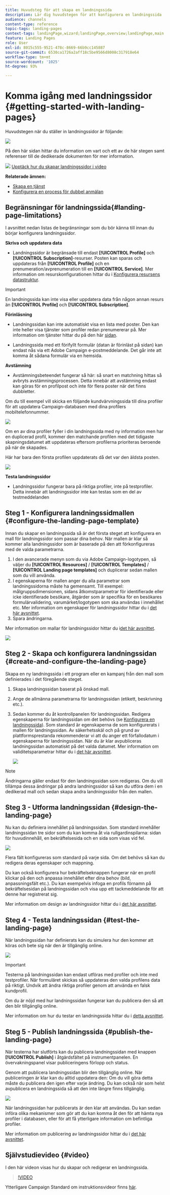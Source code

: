 ```yaml
---
title: Huvudsteg för att skapa en landningssida
description: Lär dig huvudstegen för att konfigurera en landningssida
audience: channels
content-type: reference
topic-tags: landing-pages
context-tags: landingPage,wizard;landingPage,overview;landingPage,main
feature: Landing Pages
role: User
exl-id: 8015c555-9521-478c-8669-66b9cc145887
source-git-commit: 6530ca1726a2aff18c5be9566d8008c317918e64
workflow-type: tm+mt
source-wordcount: '1025'
ht-degree: 93%

---
```


# Komma igång med landningssidor {#getting-started-with-landing-pages}

Huvudstegen när du ställer in landningssidor är följande:

![](assets/lp_steps.png)

På den här sidan hittar du information om vart och ett av de här stegen samt referenser till de dedikerade dokumenten för mer information.

![](assets/do-not-localize/how-to-video.png) [Upptäck hur du skapar landningssidor i video](#video)

**Relaterade ämnen:**

* [Skapa en tjänst](../../audiences/using/creating-a-service.md)
* [Konfigurera en process för dubbel anmälan](setting-up-a-double-opt-in-process.md)

## Begränsningar för landningssida{#landing-page-limitations}

I avsnittet nedan listas de begränsningar som du bör känna till innan du börjar konfigurera landningssidor.

**Skriva och uppdatera data**

* Landningssidor är begränsade till endast **[!UICONTROL Profile]** och **[!UICONTROL Subscription]**-resurser.  Posten kan sparas och uppdateras från **[!UICONTROL Profile]** och en prenumeration/avprenumeration till en **[!UICONTROL Service]**.
Mer information om resurskonfigurationen hittar du i [Konfigurera resursens datastruktur](../../developing/using/configuring-the-resource-s-data-structure.md).

>[!IMPORTANT]
>
>En landningssida kan inte visa eller uppdatera data från någon annan resurs än **[!UICONTROL Profile]** och **[!UICONTROL Subscription]**.

**Förinläsning**

* Landningssidan kan inte automatiskt visa en lista med poster. Den kan inte heller visa tjänster som profiler redan prenumererar på.  Mer information om tjänster hittar du på den här [sidan](../../audiences/using/creating-a-service.md).

* Landningssida med ett förifyllt formulär (datan är förinläst på sidan) kan endast nås via ett Adobe Campaign e-postmeddelande. Det går inte att komma åt sådana formulär via en hemsida.

**Avstämning**

* Avstämningsbeteendet fungerar så här: så snart en matchning hittas så avbryts avstämningsprocessen.    Detta innebär att avstämning endast kan göras för en profilpost och inte för flera poster när det finns dubbletter.

Om du till exempel vill skicka en följande kundvärvningssida till dina profiler för att uppdatera Campaign-databasen med dina profilers mobiltelefonnummer.

![](assets/landing_page_limitation_1.png)

Om en av dina profiler fyller i din landningssida med ny information men har en duplicerad profil, kommer den matchande profilen med det tidigaste skapningsdatumet att uppdateras eftersom profilerna prioriteras beroende på när de skapades.

Här har bara den första profilen uppdaterats då det var den äldsta posten.

![](assets/landing_page_limitation_2.png)

**Testa landningssidor**

* Landningssidor fungerar bara på riktiga profiler, inte på testprofiler. Detta innebär att landningssidor inte kan testas som en del av testmeddelanden

## Steg 1 - Konfigurera landningssidmallen {#configure-the-landing-page-template}

Innan du skapar en landningssida så är det första steget att konfigurera en mall för landningssidor som passar dina behov.  När mallen är klar så kommer alla landningssidor som är baserade på den att förkonfigureras med de valda parametrarna.

1. I den avancerade menyn som du via Adobe Campaign-logotypen, så väljer du **[!UICONTROL Resources]** / **[!UICONTROL Templates]** / **[!UICONTROL Landing page templates]** och duplicerar sedan mallen som du vill använda.
1. I egenskaperna för mallen anger du alla parametrar som landningssidorna måste ha gemensamt.    Till exempel: målgruppsdimensionen, sidans åtkomstparametrar för identifierade eller icke identifierade besökare, åtgärder som är specifika för en besökares formulärvalidering, varumärket/logotypen som ska användas i innehållet etc.        Mer information om egenskaper för landningssidor hittar du i [det här avsnittet](../../channels/using/configuring-landing-page.md).
1. Spara ändringarna.

Mer information om mallar för landningssidor hittar du i[det här avsnittet](../../channels/using/getting-started-with-landing-pages.md).

![](assets/lp-steps1.png)

## Steg 2 - Skapa och konfigurera landningssidan {#create-and-configure-the-landing-page}

Skapa en ny landningssida i ett program eller en kampanj från den mall som definierades i det föregående steget.

1. Skapa landningssidan baserat på önskad mall.
1. Ange de allmänna parametrarna för landningssidan (etikett, beskrivning etc.).
1. Sedan kommer du åt kontrollpanelen för landningssidan.    Redigera egenskaperna för landningssidan om det behövs (se [Konfigurera en landningssida](../../channels/using/configuring-landing-page.md)).    Som standard är egenskaperna de som konfigurerats i mallen för landningssidan.
Av säkerhetsskäl och på grund av plattformsprestanda rekommenderar vi att du anger ett förfallodatum i egenskaperna för landningssidan.        När du är klar avpubliceras landningssidan automatiskt på det valda datumet.        Mer information om validitetsparametrar hittar du i [det här avsnittet](../../channels/using/testing-publishing-landing-page.md#setting-up-validity-parameters).

   ![](assets/lp-steps3.png)

>[!NOTE]
>
>Ändringarna gäller endast för den landningssidan som redigeras.  Om du vill tillämpa dessa ändringar på andra landningssidor så kan du utföra dem i en dedikerad mall och sedan skapa andra landningssidor från den mallen.

## Steg 3 - Utforma landningssidan {#design-the-landing-page}

Nu kan du definiera innehållet på landningssidan.  Som standard innehåller landningssidan tre sidor som du kan komma åt via rullgardinspilarna: sidan för huvudinnehåll, en bekräftelsesida och en sida som visas vid fel.

![](assets/lp-steps4.png)

Flera fält konfigureras som standard på varje sida.    Om det behövs så kan du redigera deras egenskaper och mappning.

Du kan också konfigurera hur bekräftelseknappen fungerar när en profil klickar på den och anpassa innehållet efter dina behov (bild, anpassningsfält etc.).  Du kan exempelvis infoga en profils förnamn på bekräftelsesidan på landningssidan och visa upp ett tackmeddelande för att denne har registrerat sig.

Mer information om design av landningssidor hittar du i [det här avsnittet](../../channels/using/designing-a-landing-page.md).

## Steg 4 - Testa landningssidan {#test-the-landing-page}

När landningssidan har definierats kan du simulera hur den kommer att köras och bete sig när den är tillgänglig online.

![](assets/lp-steps5.png)

>[!IMPORTANT]
>
>Testerna på landningssidan kan endast utföras med profiler och inte med testprofiler.    När formuläret skickas så uppdateras den valda profilens data på riktigt.  Undvik att ändra riktiga profiler genom att använda en falsk kundprofil.

Om du är nöjd med hur landningssidan fungerar kan du publicera den så att den blir tillgänglig online.

Mer information om hur du testar en landningssida hittar du i [detta avsnittet](../../channels/using/testing-publishing-landing-page.md#testing-the-landing-page-).

## Steg 5 - Publish landningssida {#publish-the-landing-page}

När testerna har slutförts kan du publicera landningssidan med knappen **[!UICONTROL Publish]** i åtgärdsfältet på instrumentpanelen.    En övervakningspanel visar publiceringens förlopp och status.

Genom att publicera landningssidan blir den tillgänglig online.    När publiceringen är klar kan du alltid uppdatera den: Om du vill göra detta måste du publicera den igen efter varje ändring.        Du kan också när som helst avpublicera en landningssida så att den inte längre finns tillgänglig.

![](assets/lp-steps6.png)

När landningssidan har publicerats är den klar att användas.    Du kan sedan införa olika mekanismer som gör att du kan komma åt den för att hämta nya profiler i databasen, eller för att få ytterligare information om befintliga profiler.

Mer information om publicering av landningssidor hittar du i [det här avsnittet](../../channels/using/testing-publishing-landing-page.md#publishing-a-landing-page).

## Självstudievideo {#video}

I den här videon visas hur du skapar och redigerar en landningssida.

>[!VIDEO](https://video.tv.adobe.com/v/24093?quality=12)

Ytterligare Campaign Standard om instruktionsvideor finns [här](https://experienceleague.adobe.com/docs/campaign-standard-learn/tutorials/overview.html?lang=sv).
